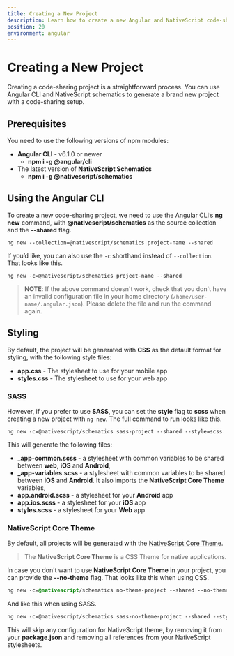 ```yaml
---
title: Creating a New Project
description: Learn how to create a new Angular and NativeScript code-sharing project
position: 20
environment: angular
---
```


# Creating a New Project

Creating a code-sharing project is a straightforward process. You can use Angular CLI and NativeScript schematics to generate a brand new project with a code-sharing setup.

## Prerequisites 

You need to use the following versions of npm modules:

 * **Angular CLI** - v6.1.0 or newer
	 * **npm i -g @angular/cli**
 * The latest version of **NativeScript Schematics** 
	 * **npm i -g @nativescript/schematics**

## Using the Angular CLI

To create a new code-sharing project, we need to use the Angular CLI’s **ng new** command, with **@nativescript/schematics** as the source collection and the **--shared** flag.

```
ng new --collection=@nativescript/schematics project-name --shared
```

If you’d like, you can also use the `-c` shorthand instead of `--collection`. That looks like this.


```
ng new -c=@nativescript/schematics project-name --shared
```

> **NOTE**: If the above command doesn't work, check that you don't have an invalid configuration file in your home directory (`/home/user-name/.angular.json`). Please delete the file and run the command again.

## Styling

By default, the project will be generated with **CSS** as the default format for styling, with the following style files:

 * **app.css** - The stylesheet to use for your mobile app
 * **styles.css** - The stylesheet to use for your web app

### SASS

However, if you prefer to use **SASS**, you can set the **style** flag to **scss** when creating a new project with `ng new`. The full command to run looks like this.

```
ng new -c=@nativescript/schematics sass-project --shared --style=scss
```

This will generate the following files:

 * **_app-common.scss** - a stylesheet with common variables to be shared between **web**, **iOS** and **Android**,
 * **_app-variables.scss** - a stylesheet with common variables to be shared between **iOS** and **Android**. It also imports the **NativeScript Core Theme** variables,
 * **app.android.scss** - a stylesheet for your **Android** app
 * **app.ios.scss** - a stylesheet for your **iOS** app
 * **styles.scss** - a stylesheet for your **Web** app
 
### NativeScript Core Theme
 
By default, all projects will be generated with the [NativeScript Core Theme](../ui/theme).

> The **NativeScript Core Theme** is a CSS Theme for native applications.

In case you don't want to use **NativeScript Core Theme** in your project, you can provide the **--no-theme** flag. That looks like this when using CSS.

```CSS
ng new -c=@nativescript/schematics no-theme-project --shared --no-theme
```

And like this when using SASS.

```SCSS
ng new -c=@nativescript/schematics sass-no-theme-project --shared --style=scss --no-theme
```

This will skip any configuration for NativeScript theme, by removing it from your **package.json** and removing all references from your NativeScript stylesheets.

